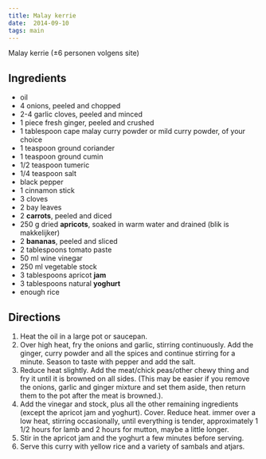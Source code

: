 ```yaml
---
title: Malay kerrie
date:  2014-09-10
tags: main
---
```

Malay kerrie (±6 personen volgens site)

Ingredients
-----------

-   oil
-   4 onions, peeled and chopped
-   2-4 garlic cloves, peeled and minced
-   1 piece fresh ginger, peeled and crushed
-   1 tablespoon cape malay curry powder or mild curry powder, of your
    choice
-   1 teaspoon ground coriander
-   1 teaspoon ground cumin
-   1/2 teaspoon tumeric
-   1/4 teaspoon salt
-   black pepper
-   1 cinnamon stick
-   3 cloves
-   2 bay leaves
-   2 **carrots**, peeled and diced
-   250 g dried **apricots**, soaked in warm water and drained (blik is
    makkelijker)
-   2 **bananas**, peeled and sliced
-   2 tablespoons tomato paste
-   50 ml wine vinegar
-   250 ml vegetable stock
-   3 tablespoons apricot **jam**
-   3 tablespoons natural **yoghurt**
-   enough rice

Directions
----------

1.  Heat the oil in a large pot or saucepan.
2.  Over high heat, fry the onions and garlic, stirring continuously.
    Add the ginger, curry powder and all the spices and continue
    stirring for a minute. Season to taste with pepper and add the salt.
3.  Reduce heat slightly. Add the meat/chick peas/other chewy thing and
    fry it until it is browned on all sides. (This may be easier if you
    remove the onions, garlic and ginger mixture and set them aside,
    then return them to the pot after the meat is browned.).
4.  Add the vinegar and stock, plus all the other remaining ingredients
    (except the apricot jam and yoghurt). Cover. Reduce heat. immer over
    a low heat, stirring occasionally, until everything is tender,
    approximately 1 1/2 hours for lamb and 2 hours for mutton, maybe a
    little longer.
5.  Stir in the apricot jam and the yoghurt a few minutes before
    serving.
6.  Serve this curry with yellow rice and a variety of sambals and
    atjars.

